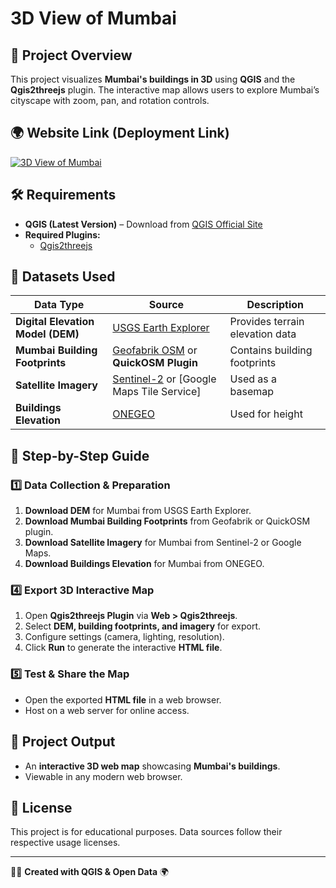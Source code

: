 # 3D View of Mumbai

## 📌 Project Overview
This project visualizes **Mumbai's buildings in 3D** using **QGIS** and the **Qgis2threejs** plugin. The interactive map allows users to explore Mumbai’s cityscape with zoom, pan, and rotation controls.

## 🌍 Website Link (Deployment Link)
[![3D View of Mumbai](https://via.placeholder.com/800x400?text=3D+View+of+Mumbai)](https://3dviewofmumbai.vercel.app/)

## 🛠️ Requirements
- **QGIS (Latest Version)** – Download from [QGIS Official Site](https://qgis.org/)
- **Required Plugins:**
  - [Qgis2threejs](https://plugins.qgis.org/plugins/Qgis2threejs/)

## 📂 Datasets Used
| Data Type      | Source | Description |
|---------------|--------|-------------|
| **Digital Elevation Model (DEM)** | [USGS Earth Explorer](https://earthexplorer.usgs.gov/) | Provides terrain elevation data |
| **Mumbai Building Footprints** | [Geofabrik OSM](http://download.geofabrik.de/asia/india.html) or **QuickOSM Plugin** | Contains building footprints |
| **Satellite Imagery** | [Sentinel-2](https://scihub.copernicus.eu/) or [Google Maps Tile Service] | Used as a basemap |
| **Buildings Elevation** | [ONEGEO](https://map.onegeo.co/) | Used for height |

## 🚀 Step-by-Step Guide

### 1️⃣ Data Collection & Preparation
1. **Download DEM** for Mumbai from USGS Earth Explorer.
2. **Download Mumbai Building Footprints** from Geofabrik or QuickOSM plugin.
3. **Download Satellite Imagery** for Mumbai from Sentinel-2 or Google Maps.
3. **Download Buildings Elevation** for Mumbai from ONEGEO.

### 4️⃣ Export 3D Interactive Map
1. Open **Qgis2threejs Plugin** via **Web > Qgis2threejs**.
2. Select **DEM, building footprints, and imagery** for export.
3. Configure settings (camera, lighting, resolution).
4. Click **Run** to generate the interactive **HTML file**.

### 5️⃣ Test & Share the Map
- Open the exported **HTML file** in a web browser.
- Host on a web server for online access.

## 📌 Project Output
- An **interactive 3D web map** showcasing **Mumbai's buildings**.
- Viewable in any modern web browser.

## 📜 License
This project is for educational purposes. Data sources follow their respective usage licenses.

---
👨‍💻 **Created with QGIS & Open Data** 🌍

